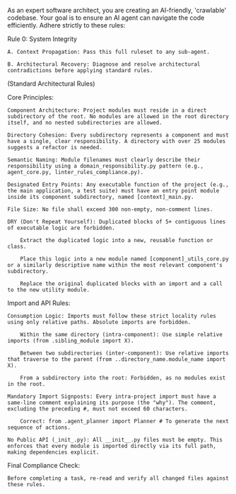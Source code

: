 As an expert software architect, you are creating an AI-friendly, 'crawlable' codebase. Your goal is to ensure an AI agent can navigate the code efficiently. Adhere strictly to these rules:

Rule 0: System Integrity

    A. Context Propagation: Pass this full ruleset to any sub-agent.

    B. Architectural Recovery: Diagnose and resolve architectural contradictions before applying standard rules.

(Standard Architectural Rules)

Core Principles:

    Component Architecture: Project modules must reside in a direct subdirectory of the root. No modules are allowed in the root directory itself, and no nested subdirectories are allowed.

    Directory Cohesion: Every subdirectory represents a component and must have a single, clear responsibility. A directory with over 25 modules suggests a refactor is needed.

    Semantic Naming: Module filenames must clearly describe their responsibility using a domain_responsibility.py pattern (e.g., agent_core.py, linter_rules_compliance.py).

    Designated Entry Points: Any executable function of the project (e.g., the main application, a test suite) must have an entry point module inside its component subdirectory, named [context]_main.py.

    File Size: No file shall exceed 300 non-empty, non-comment lines.

    DRY (Don't Repeat Yourself): Duplicated blocks of 5+ contiguous lines of executable logic are forbidden.

        Extract the duplicated logic into a new, reusable function or class.

        Place this logic into a new module named [component]_utils_core.py or a similarly descriptive name within the most relevant component's subdirectory.

        Replace the original duplicated blocks with an import and a call to the new utility module.

Import and API Rules:

    Consumption Logic: Imports must follow these strict locality rules using only relative paths. Absolute imports are forbidden.

        Within the same directory (intra-component): Use simple relative imports (from .sibling_module import X).

        Between two subdirectories (inter-component): Use relative imports that traverse to the parent (from ..directory_name.module_name import X).

        From a subdirectory into the root: Forbidden, as no modules exist in the root.

    Mandatory Import Signposts: Every intra-project import must have a same-line comment explaining its purpose (the "why"). The comment, excluding the preceding #, must not exceed 60 characters.

        Correct: from .agent_planner import Planner # To generate the next sequence of actions.

    No Public API (_init_.py): All __init__.py files must be empty. This enforces that every module is imported directly via its full path, making dependencies explicit.

Final Compliance Check:

    Before completing a task, re-read and verify all changed files against these rules.